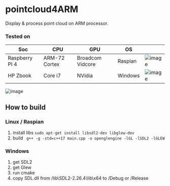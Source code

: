# pointcloud4ARM

Display & process point cloud on ARM processor.


### Tested on

| Soc  | CPU  | GPU  | OS  |   |
|---|---|---|---|---|
|  Raspberry PI 4 | ARM-72 Cortex  | Broadcom Vidcore  | Raspian  |  ![image](https://github-am.geo.conti.de/storage/user/606/files/f6a594e2-8c31-441d-a322-f3465065ecb9)
|  HP Zbook | Core i7  | NVidia  | Windows  |  ![image](https://github-am.geo.conti.de/storage/user/606/files/39923e09-1c32-4352-9fb8-f8ec543175e0)

![image](https://github-am.geo.conti.de/storage/user/606/files/ab8a22bf-c790-452d-9dcb-b83d3a02cd22)


How to build
------
### Linux / Raspian


1. install libs
``` sudo apt-get install libsdl2-dev libglew-dev ```
2. build
``` g++ -g -std=c++17 main.cpp -o openglengine -lGL -lSDL2 -lGLEW```


### Windows

1. get SDL2
2. get Glew
3. run cmake
4. copy SDL.dll from /lib\SDL2-2.26.4\lib\x64 to /Debug or /Release